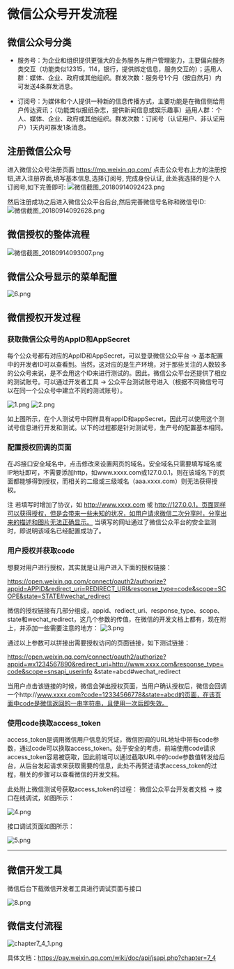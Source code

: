 # 微信公众号开发流程

## 微信公众号分类

- 服务号：为企业和组织提供更强大的业务服务与用户管理能力，主要偏向服务类交互（功能类似12315，114，银行，提供绑定信息，服务交互的）；适用人群：媒体、企业、政府或其他组织。群发次数：服务号1个月（按自然月）内可发送4条群发消息。

- 订阅号：为媒体和个人提供一种新的信息传播方式，主要功能是在微信侧给用户传达资讯；（功能类似报纸杂志，提供新闻信息或娱乐趣事）适用人群：个人、媒体、企业、政府或其他组织。群发次数：订阅号（认证用户、非认证用户）1天内可群发1条消息。

## 注册微信公众号

进入微信公众号注册页面 https://mp.weixin.qq.com/ 点击公众号右上方的注册按钮,进入注册界面,填写基本信息,选择订阅号, 完成身份认证, 此处我选择的是个人订阅号,如下完善即可:
![微信截图_20180914092423.png](https://user-gold-cdn.xitu.io/2019/5/29/16b01917f9df2e64?w=1428&h=744&f=png&s=27958)

然后注册成功之后进入微信公众平台后台,然后完善微信号名称和微信号ID:
![微信截图_20180914092628.png](https://user-gold-cdn.xitu.io/2019/5/29/16b01917fa380f1a?w=1600&h=758&f=png&s=65104)

## 微信授权的整体流程

![微信截图_20180914093007.png](https://user-gold-cdn.xitu.io/2019/5/29/16b01917fad2ce54?w=776&h=393&f=png&s=17712)

## 微信公众号显示的菜单配置

![6.png](https://user-gold-cdn.xitu.io/2019/5/29/16b01917faec5c8e?w=1600&h=758&f=png&s=68348)

## 微信授权开发过程

### 获取微信公众号的AppID和AppSecret

每个公众号都有对应的AppID和AppSecret，可以登录微信公众平台 -> 基本配置中的开发者ID可以查看到。当然，这对应的是生产环境，对于那些关注的人数较多的公众号来说，是不会用这个ID来进行测试的。因此，微信公众平台还提供了相应的测试账号。可以通过开发者工具 -> 公众平台测试账号进入（根据不同微信号可以在同一个公众号中建立不同的测试账号）。

![1.png](https://user-gold-cdn.xitu.io/2019/5/29/16b01917fb09ee13?w=1064&h=292&f=png&s=15557)
![2.png](https://user-gold-cdn.xitu.io/2019/5/29/16b01917fb42a523?w=1210&h=503&f=png&s=14558)

如上图所示，在个人测试号中同样具有appID和appSecret，因此可以使用这个测试号信息进行开发和测试。以下的过程都是针对测试号，生产号的配置基本相同。

### 配置授权回调的页面

在JS接口安全域名中，点击修改来设置网页的域名。安全域名只需要填写域名或IP地址即可，不需要添加http，如www.xxxx.com或127.0.0.1，则在该域名下的页面都能够得到授权，而相关的二级或三级域名（aaa.xxxx.com）则无法获得授权。 

注 若填写时增加了协议，如 http://www.xxxx.com 或 http://127.0.0.1，页面同样可以获得授权，但是会带来一些未知的状况，如用户请求微信二次分享时，分享出来的描述和图片无法正确显示。 
当填写的网址通过了微信公众平台的安全监测时，即说明该域名已经配置成功了。

### 用户授权并获取code

想要对用户进行授权，其实就是让用户进入下面的授权链接：

https://open.weixin.qq.com/connect/oauth2/authorize?appid=APPID&redirect_uri=REDIRECT_URI&response_type=code&scope=SCOPE&state=STATE#wechat_redirect

微信的授权链接有几部分组成，appid、rediect_uri、response_type、scope、state和wechat_redirect，这几个参数的传值，在微信的开发文档上都有，现在附上，并添加一些需要注意的地方：
![3.png](https://user-gold-cdn.xitu.io/2019/5/29/16b01916c7276027?w=854&h=449&f=png&s=41870)

通过以上参数可以拼接出需要授权访问的页面链接，如下测试链接：

https://open.weixin.qq.com/connect/oauth2/authorize?appid=wx1234567890&redirect_uri=http://www.xxxx.com&response_type=code&scope=snsapi_userinfo 
&state=abcd#wechat_redirect

当用户点击该链接的时候，微信会弹出授权页面，当用户确认授权后，微信会回调一个http://www.xxxx.com?code=12334566778&state=abcd的页面，在该页面中code是微信返回的一串字符串，且使用一次后即失效。

### 使用code换取access_token

access_token是调用微信用户信息的凭证，微信回调的URL地址中带有code参数，通过code可以换取access_token。处于安全的考虑，前端使用code请求access_token容易被窃取，因此前端可以通过截取URL中的code参数值转发给后台，从后台发起请求来获取需要的信息，此处不再赘述请求access_token的过程，相关的步骤可以查看微信的开发文档。

此处附上微信测试号获取access_token的过程： 
微信公众平台开发者文档 -> 接口在线调试，如图所示：

![4.png](https://user-gold-cdn.xitu.io/2019/5/29/16b01916c919ceb7?w=400&h=387&f=png&s=131430)

接口调试页面如图所示：

![5.png](https://user-gold-cdn.xitu.io/2019/5/29/16b01916c635e561?w=841&h=574&f=png&s=207905)

------

## 微信开发工具

微信后台下载微信开发者工具进行调试页面与接口

![8.png](https://user-gold-cdn.xitu.io/2019/5/29/16b01916c956045e?w=1025&h=797&f=png&s=36603)


## 微信支付流程

![chapter7_4_1.png](https://user-gold-cdn.xitu.io/2019/5/29/16b01916caaa03fa?w=893&h=1007&f=png&s=34679)

具体文档：https://pay.weixin.qq.com/wiki/doc/api/jsapi.php?chapter=7_4

